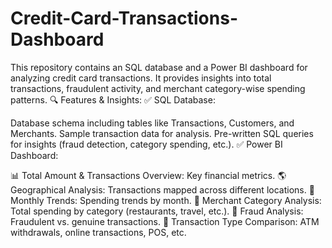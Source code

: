 # Credit-Card-Transactions-Dashboard
This repository contains an SQL database and a Power BI dashboard for analyzing credit card transactions. It provides insights into total transactions, fraudulent activity, and merchant category-wise spending patterns.
🔍 Features & Insights:
✅ SQL Database:

Database schema including tables like Transactions, Customers, and Merchants.
Sample transaction data for analysis.
Pre-written SQL queries for insights (fraud detection, category spending, etc.).
✅ Power BI Dashboard:

📊 Total Amount & Transactions Overview: Key financial metrics.
🌎 Geographical Analysis: Transactions mapped across different locations.
📅 Monthly Trends: Spending trends by month.
🏦 Merchant Category Analysis: Total spending by category (restaurants, travel, etc.).
🔎 Fraud Analysis: Fraudulent vs. genuine transactions.
🏧 Transaction Type Comparison: ATM withdrawals, online transactions, POS, etc.




